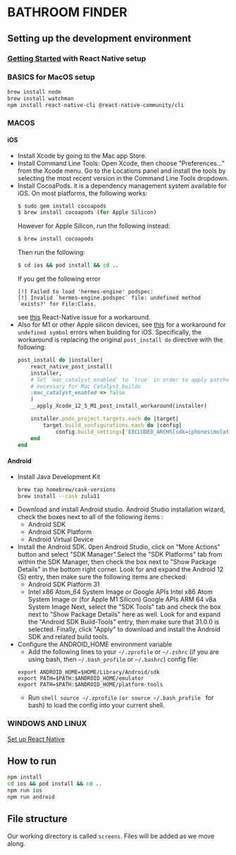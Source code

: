 # BATHROOM FINDER

## Setting up the development environment

### [Getting Started](https://reactnative.dev/docs/environment-setup) with React Native setup

### BASICS for MacOS setup
``` sh
brew install node
brew install watchman
npm install react-native-cli @react-native-community/cli
```

### MACOS
#### iOS
- Install Xcode by going to the Mac app Store.
- Install Command Line Tools: Open Xcode, then choose "Preferences..." from the Xcode menu. Go to the Locations panel and install the tools by selecting the most recent version in the Command Line Tools dropdown.
- Install CocoaPods. it is a dependency management system available for iOS. On most platforms, the following works:
    ```sh
    $ sudo gem install cocoapods
    $ brew install cocoapods (for Apple Silicon)
    ```
    However for Apple Silicon, run the following instead:
    ```sh
    $ brew install cocoapods
    ```
    Then run the following:
    ```sh
    $ cd ios && pod install && cd ..
    ```
    If you get the following error
    ```
    [!] Failed to load 'hermes-engine' podspec: 
    [!] Invalid `hermes-engine.podspec` file: undefined method `exists?' for File:Class.
    ```
    see [this](https://github.com/facebook/react-native/issues/35807) React-Native issue for a workaround.
- Also for M1 or other Apple silicon devices, see [this](https://stackoverflow.com/questions/71933392/react-native-ios-undefined-symbols-for-architecture-x86-64) for a workaround for `undefined symbol` errors when building for iOS. Specifically, the workaround is replacing the original `post_install do` directive with the following:
    ```ruby
    post_install do |installer|
        react_native_post_install(
        installer,
        # Set `mac_catalyst_enabled` to `true` in order to apply patches
        # necessary for Mac Catalyst builds
        :mac_catalyst_enabled => false
        )
        __apply_Xcode_12_5_M1_post_install_workaround(installer)

        installer.pods_project.targets.each do |target|
            target.build_configurations.each do |config|
                config.build_settings['EXCLUDED_ARCHS[sdk=iphonesimulator*]'] = "arm64"
        end
    end
    ```

    


#### Android
- Install Java Development Kit
    ``` sh
    brew tap homebrew/cask-versions
    brew install --cask zulu11
    ```
- Download and install Android studio. Android Studio installation wizard, check the boxes next to all of the following items :
    - Android SDK
    - Android SDK Platform
    - Android Virtual Device
- Install the Android SDK. 0pen Android Studio, click on "More Actions" button and select "SDK Manager".Select the "SDK Platforms" tab from within the SDK Manager, then check the box next to "Show Package Details" in the bottom right corner. Look for and expand the Android 12 (S) entry, then make sure the following items are checked:
    - Android SDK Platform 31
    - Intel x86 Atom_64 System Image or Google APIs Intel x86 Atom System Image or (for Apple M1 Silicon) Google APIs ARM 64 v8a System Image
Next, select the "SDK Tools" tab and check the box next to "Show Package Details" here as well. Look for and expand the "Android SDK Build-Tools" entry, then make sure that 31.0.0 is selected. Finally, click "Apply" to download and install the Android SDK and related build tools.
- Configure the ANDROID_HOME environment variable
    - Add the following lines to your `~/.zprofile` or `~/.zshrc` (if you are using bash, then `~/.bash_profile` or `~/.bashrc`) config file:
    ``` shell
    export ANDROID_HOME=$HOME/Library/Android/sdk
    export PATH=$PATH:$ANDROID_HOME/emulator
    export PATH=$PATH:$ANDROID_HOME/platform-tools
    ```
    - Run ``` shell source ~/.zprofile ``` `(or source ~/.bash_profile ` for bash) to load the config into your current shell.

### WINDOWS AND LINUX
[Set up React Native](https://reactnative.dev/docs/environment-setup)


## How to run 
``` sh
npm install 
cd ios && pod install && cd ..
npm run ios
npm run android
```

## File structure
Our working directory is called `screens`. Files will be added as we move along.